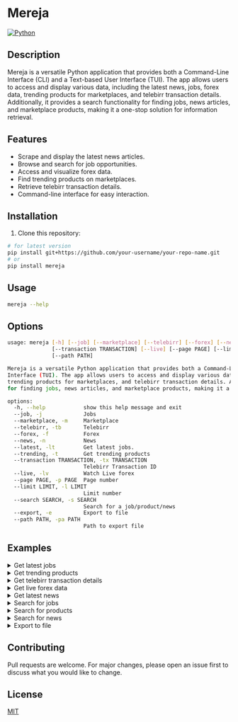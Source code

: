 # Mereja

[![Python](https://img.shields.io/badge/python-3.9%20%7C%203.10%20%7C%203.11-blue)](https://www.python.org/)

## Description
Mereja is a versatile Python application that provides both a Command-Line Interface (CLI) and a Text-based User Interface (TUI). The app allows users to access and display various data, including the latest news, jobs, forex data, trending products for marketplaces, and telebirr transaction details. Additionally, it provides a search functionality for finding jobs, news articles, and marketplace products, making it a one-stop solution for information retrieval.

## Features

- Scrape and display the latest news articles.
- Browse and search for job opportunities.
- Access and visualize forex data.
- Find trending products on marketplaces.
- Retrieve telebirr transaction details.
- Command-line interface for easy interaction.

## Installation

1. Clone this repository:

```bash
# for latest version
pip install git+https://github.com/your-username/your-repo-name.git
# or 
pip install mereja
```

## Usage

```bash
mereja --help
```

## Options

```bash
usage: mereja [-h] [--job] [--marketplace] [--telebirr] [--forex] [--news] [--latest] [--trending]
              [--transaction TRANSACTION] [--live] [--page PAGE] [--limit LIMIT] [--search SEARCH] [--export]
              [--path PATH]

Mereja is a versatile Python application that provides both a Command-Line Interface (CLI) and a Text-based User
Interface (TUI). The app allows users to access and display various data, including the latest news, jobs, forex data,
trending products for marketplaces, and telebirr transaction details. Additionally, it provides a search functionality
for finding jobs, news articles, and marketplace products, making it a one-stop solution for information retrieval.

options:
  -h, --help            show this help message and exit
  --job, -j             Jobs
  --marketplace, -m     Marketplace
  --telebirr, -tb       Telebirr
  --forex, -f           Forex
  --news, -n            News
  --latest, -lt         Get latest jobs.
  --trending, -t        Get trending products
  --transaction TRANSACTION, -tx TRANSACTION
                        Telebirr Transaction ID
  --live, -lv           Watch Live forex
  --page PAGE, -p PAGE  Page number
  --limit LIMIT, -l LIMIT
                        Limit number
  --search SEARCH, -s SEARCH
                        Search for a job/product/news
  --export, -e          Export to file
  --path PATH, -pa PATH
                        Path to export file
```

## Examples
<details>
<summary>Get latest jobs</summary>

```bash
# Get latest jobs
mereja --job --latest
```
![Made with VHS](https://vhs.charm.sh/vhs-6OYIlBEo1QGqbBXxsF9kCb.gif)

</details>

<details>
<summary>Get trending products</summary>

```bash
# Get trending products
mereja --marketplace --trending
```
![Made with VHS](https://vhs.charm.sh/vhs-6OV1lF4iTx1BBfXVMoyBpe.gif)

</details>

<details>
<summary>Get telebirr transaction details</summary>

```bash
# Get telebirr transaction details
mereja --telebirr --transaction 123456789
```
![Made with VHS](https://vhs.charm.sh/vhs-7r8opSediv95hSYrbrDkqf.gif)

</details>

<details>
<summary>Get live forex data</summary>

```bash
# Get live forex data
mereja --forex --live
```
![Made with VHS](https://vhs.charm.sh/vhs-2bwN1U2auQbepuc3tvJ7H.gif)
</details>

<details>
<summary>Get latest news</summary>

```bash
# Get latest news
mereja --news --latest
```
![Made with VHS](https://vhs.charm.sh/vhs-5yikXD3R1aA7EsiU0NVt2H.gif)

</details>

<details>
<summary>Search for jobs</summary>

```bash
# Search for jobs
mereja --job --search "IT"
```
![Made with VHS](https://vhs.charm.sh/vhs-8hoM1DhnzctU0moJqk994.gif)

</details>

<details>
<summary>Search for products</summary>

```bash
# Search for products
mereja --marketplace --search "s23"
```
![Made with VHS](https://vhs.charm.sh/vhs-bNr6qDbaOnV6afVAaK96s.gif)

</details>

<details>
<summary>Search for news</summary>

```bash
# Search for news
mereja --news --search "ራሽያ"
```
 ![Made with VHS](https://vhs.charm.sh/vhs-3xJSIxwi4g5OS48lxdDFtP.gif)


</details>

<details>
<summary>Export to file</summary>

```bash
# Export to file
mereja --job --latest --export --path "jobs.json"

# you can use the -e flag in any command to export to file i think :)
```

</details>

## Contributing
Pull requests are welcome. For major changes, please open an issue first to discuss what you would like to change.

## License
[MIT](https://choosealicense.com/licenses/mit/)




